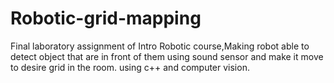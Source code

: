 # Robotic-grid-mapping
Final laboratory assignment of Intro Robotic course,Making robot able to detect object that are in front of them using sound sensor and make it move to desire grid in the room. using c++ and computer vision.
